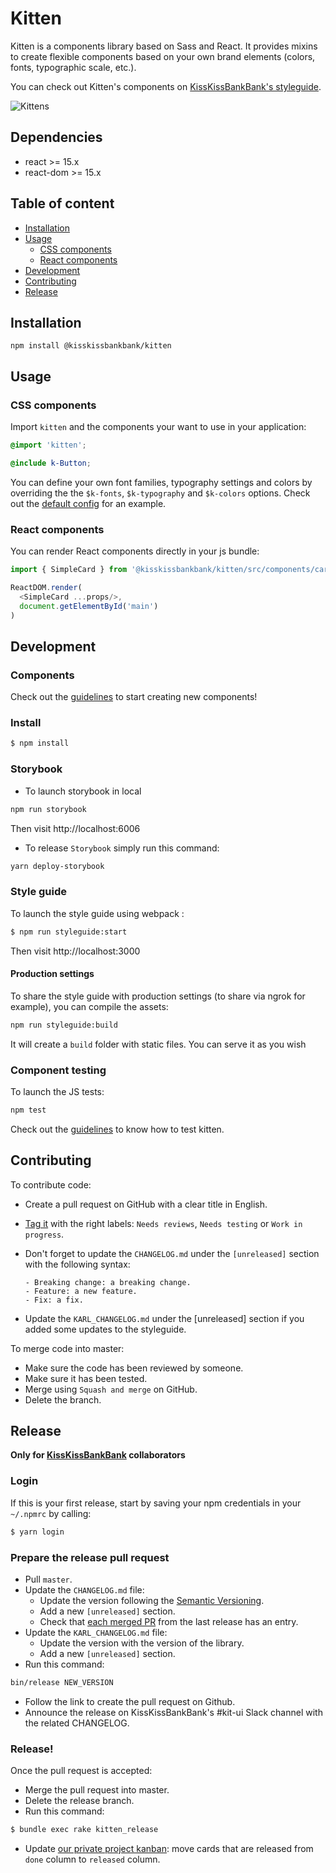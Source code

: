 # Kitten

Kitten is a components library based on Sass and React. It provides mixins to
create flexible components based on your own brand elements (colors, fonts,
typographic scale, etc.).

You can check out Kitten's components on
[KissKissBankBank's styleguide](https://styleguide.kisskissbankbank.com/).


![Kittens](http://i.imgur.com/EbGhfDH.gif)

## Dependencies
- react >= 15.x
- react-dom >= 15.x

## Table of content
- [Installation](#installation)
- [Usage](#usage)
  - [CSS components](#css-components)
  - [React components](#react-components)
- [Development](#development)
- [Contributing](#contributing)
- [Release](#release)

## Installation

```
npm install @kisskissbankbank/kitten
```

## Usage

### CSS components

Import `kitten` and the components your want to use in your application:

```scss
@import 'kitten';

@include k-Button;
```

You can define your own font families, typography settings and colors by overriding the
the `$k-fonts`, `$k-typography` and `$k-colors` options. Check out the
[default config](https://github.com/KissKissBankBank/kitten/blob/master/assets/stylesheets/kitten/_default-config.scss)
for an example.

### React components

You can render React components directly in your js bundle:

```js
import { SimpleCard } from '@kisskissbankbank/kitten/src/components/cards/simple-card'

ReactDOM.render(
  <SimpleCard ...props/>,
  document.getElementById('main')
)
```

## Development

### Components

Check out the [guidelines](../../wiki/Contribution-guidelines) to start
creating new components!

### Install

```sh
$ npm install
```


### Storybook

- To launch storybook in local
```sh
npm run storybook
```

Then visit http://localhost:6006

- To release `Storybook` simply run this command:
```sh
yarn deploy-storybook
```

### Style guide

To launch the style guide using webpack :

```sh
$ npm run styleguide:start
```

Then visit http://localhost:3000

#### Production settings

To share the style guide with production settings (to share via ngrok for
example), you can compile the assets:

```sh
npm run styleguide:build
```

It will create a `build` folder with static files. You can serve it as you wish


### Component testing

To launch the JS tests:

```sh
npm test
```

Check out the [guidelines](../../wiki/Component-testing) to know how to test kitten.

## Contributing

To contribute code:

- Create a pull request on GitHub with a clear title in English.
- [Tag it](https://github.com/KissKissBankBank/kitten/wiki/Contribution-guidelines#labels-on-pull-request)
  with the right labels: `Needs reviews`, `Needs testing` or `Work in progress`.
- Don't forget to update the `CHANGELOG.md` under the `[unreleased]` section
  with the following syntax:

  ```
  - Breaking change: a breaking change.
  - Feature: a new feature.
  - Fix: a fix.
  ```
- Update the `KARL_CHANGELOG.md` under the [unreleased] section if you added some
  updates to the styleguide.

To merge code into master:

- Make sure the code has been reviewed by someone.
- Make sure it has been tested.
- Merge using `Squash and merge` on GitHub.
- Delete the branch.

## Release

**Only for [KissKissBankBank](https://github.com/KissKissBankBank)
collaborators**

### Login

If this is your first release, start by saving your npm credentials in
your `~/.npmrc` by calling:

```sh
$ yarn login
```

### Prepare the release pull request

- Pull `master`.
- Update the `CHANGELOG.md` file:
  * Update the version following the [Semantic Versioning](http://semver.org/).
  * Add a new `[unreleased]` section.
  * Check that [each merged
    PR](https://github.com/KissKissBankBank/kitten/commits/master)
    from the last release has an entry.
- Update the `KARL_CHANGELOG.md` file:
  * Update the version with the version of the library.
  * Add a new `[unreleased]` section.
- Run this command:

```sh
bin/release NEW_VERSION
```

- Follow the link to create the pull request on Github.
- Announce the release on KissKissBankBank's #kit-ui Slack channel with the
  related CHANGELOG.

### Release!

Once the pull request is accepted:

- Merge the pull request into master.
- Delete the release branch.
- Run this command:

```sh
$ bundle exec rake kitten_release
```

- Update
  [our private project kanban](https://github.com/orgs/KissKissBankBank/projects/5):
  move cards that are released from `done` column to `released` column.

